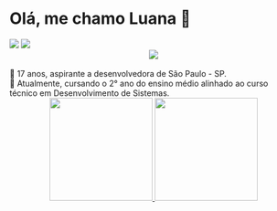 <h1>Olá, me chamo Luana 🍵</h1>
<a href="https://instagram.com/lvnabies" target="_blank"><img src="https://img.shields.io/badge/-Instagram-%23E4405F?style=for-the-badge&logo=instagram&logoColor=white" target="_blank"></a>
<a href = "mailto:luana.gr.macedo@gmail.com"><img src="https://img.shields.io/badge/Gmail-D14836?style=for-the-badge&logo=gmail&logoColor=white" target="_blank"></a>

<div align="center">
<img src="https://data.whicdn.com/images/354320902/original.jpg">
</div>


<br>
🌿 17 anos, aspirante a desenvolvedora de São Paulo - SP.
<br>
📗 Atualmente, cursando o 2° ano do ensino médio alinhado ao curso técnico em Desenvolvimento de Sistemas.
<br> 

<div align="center">

 
</div>

<div align="center">
<a href="https://github.com/luanagbrm">
<img height="180em" src="https://github-readme-stats.vercel.app/api?username=luanagbrm&show_icons=true&theme=dark"/> 
<img height="180em" src="https://github-readme-stats.vercel.app/api/top-langs/?username=luanagbrm&layout=compact&langs_count=7&theme=dark"/>
</div>
<div align="center">
<br>


<!--
**luanagbrm/luanagbrm** is a ✨ _special_ ✨ repository because its `README.md` (this file) appears on your GitHub profile.

Here are some ideas to get you started:

- 🔭 I’m currently working on ...
- 🌱 I’m currently learning ...
- 👯 I’m looking to collaborate on ...
- 🤔 I’m looking for help with ...
- 💬 Ask me about ...
- 📫 How to reach me: ...
- 😄 Pronouns: ...
- ⚡ Fun fact: ...
-->
